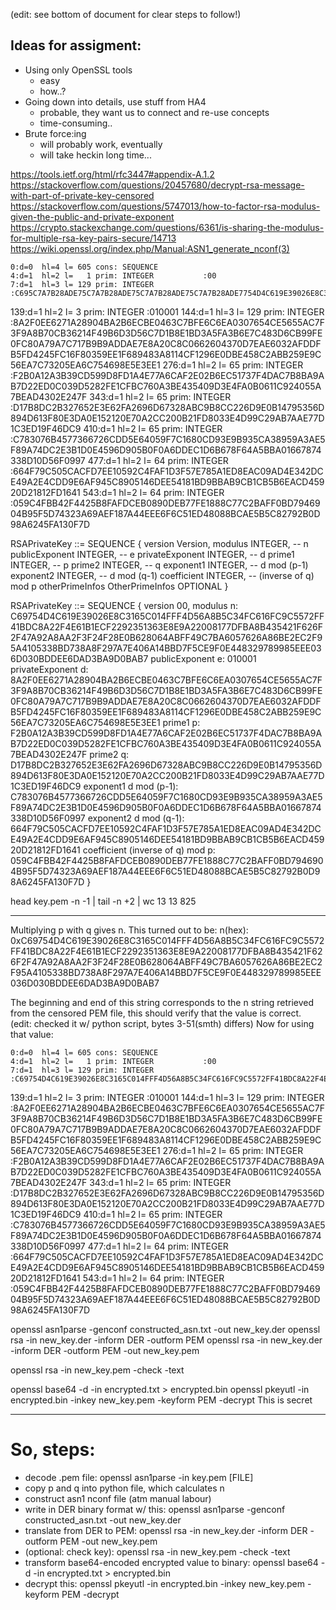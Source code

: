 (edit: see bottom of document for clear steps to follow!)

Ideas for assigment:
--------------------
* Using only OpenSSL tools
	+ easy
	- how..?
* Going down into details, use stuff from HA4
	+ probable, they want us to connect and re-use concepts
	- time-consuming..
* Brute force:ing
	+ will probably work, eventually
	- will take heckin long time...

https://tools.ietf.org/html/rfc3447#appendix-A.1.2
https://stackoverflow.com/questions/20457680/decrypt-rsa-message-with-part-of-private-key-censored
https://stackoverflow.com/questions/5747013/how-to-factor-rsa-modulus-given-the-public-and-private-exponent
https://crypto.stackexchange.com/questions/6361/is-sharing-the-modulus-for-multiple-rsa-key-pairs-secure/14713
https://wiki.openssl.org/index.php/Manual:ASN1_generate_nconf(3)


    0:d=0  hl=4 l= 605 cons: SEQUENCE          
    4:d=1  hl=2 l=   1 prim: INTEGER           :00
    7:d=1  hl=3 l= 129 prim: INTEGER           :C695C7A7B28ADE75C7A7B28ADE75C7A7B28ADE75C7A7B28ADE7754D4C619E39026E8C3165CECF2292351363E8E9A22008177DFBA8B435421F626F2F47A92A8AA2F3F24F28E0B628064ABFF49C7BA6057626A86BE2EC2F95A4105338BD738A8F297A7E406A14BBD7F5CE9F0E448329789985EEE036D030BDDEE6DAD3BA9D0BAB7
  139:d=1  hl=2 l=   3 prim: INTEGER           :010001
  144:d=1  hl=3 l= 129 prim: INTEGER           :8A2F0EE6271A28904BA2B6ECBE0463C7BFE6C6EA0307654CE5655AC7F3F9A8B70CB36214F49B6D3D56C7D1B8E1BD3A5FA3B6E7C483D6CB99FE0FC80A79A7C717B9B9ADDAE7E8A20C8C0662604370D7EAE6032AFDDFB5FD4245FC16F80359EE1F689483A8114CF1296E0DBE458C2ABB259E9C56EA7C73205EA6C754698E5E3EE1
  276:d=1  hl=2 l=  65 prim: INTEGER           :F2B0A12A3B39CD599D8FD1A4E77A6CAF2E02B6EC51737F4DAC7B8BA9AB7D22ED0C039D5282FE1CFBC760A3BE435409D3E4FA0B0611C924055A7BEAD4302E247F
  343:d=1  hl=2 l=  65 prim: INTEGER           :D17B8DC2B327652E3E62FA2696D67328ABC9B8CC226D9E0B14795356D894D613F80E3DA0E152120E70A2CC200B21FD8033E4D99C29AB7AAE77D1C3ED19F46DC9
  410:d=1  hl=2 l=  65 prim: INTEGER           :C783076B4577366726CDD5E64059F7C1680CD93E9B935CA38959A3AE5F89A74DC2E3B1D0E4596D905B0F0A6DDEC1D6B678F64A5BBA01667874338D10D56F0997
  477:d=1  hl=2 l=  64 prim: INTEGER           :664F79C505CACFD7EE10592C4FAF1D3F57E785A1ED8EAC09AD4E342DCE49A2E4CDD9E6AF945C8905146DEE54181BD9BBAB9CB1CB5B6EACD45920D21812FD1641
  543:d=1  hl=2 l=  64 prim: INTEGER           :059C4FBB42F4425B8FAFDCEB0890DEB77FE1888C77C2BAFF0BD7946904B95F5D74323A69AEF187A44EEE6F6C51ED48088BCAE5B5C82792B0D98A6245FA130F7D

RSAPrivateKey ::= SEQUENCE {
          version           Version,
          modulus           INTEGER,  -- n
          publicExponent    INTEGER,  -- e
          privateExponent   INTEGER,  -- d
          prime1            INTEGER,  -- p
          prime2            INTEGER,  -- q
          exponent1         INTEGER,  -- d mod (p-1)
          exponent2         INTEGER,  -- d mod (q-1)
          coefficient       INTEGER,  -- (inverse of q) mod p
          otherPrimeInfos   OtherPrimeInfos OPTIONAL
      }

RSAPrivateKey ::= SEQUENCE {
          version           00,
          modulus           n: C69754D4C619E39026E8C3165C014FFF4D56A8B5C34FC616FC9C5572FF41BDC8A22F4E61B1ECF2292351363E8E9A22008177DFBA8B435421F626F2F47A92A8AA2F3F24F28E0B628064ABFF49C7BA6057626A86BE2EC2F95A4105338BD738A8F297A7E406A14BBD7F5CE9F0E448329789985EEE036D030BDDEE6DAD3BA9D0BAB7 
          publicExponent    e: 010001
          privateExponent   d: 8A2F0EE6271A28904BA2B6ECBE0463C7BFE6C6EA0307654CE5655AC7F3F9A8B70CB36214F49B6D3D56C7D1B8E1BD3A5FA3B6E7C483D6CB99FE0FC80A79A7C717B9B9ADDAE7E8A20C8C0662604370D7EAE6032AFDDFB5FD4245FC16F80359EE1F689483A8114CF1296E0DBE458C2ABB259E9C56EA7C73205EA6C754698E5E3EE1
          prime1            p: F2B0A12A3B39CD599D8FD1A4E77A6CAF2E02B6EC51737F4DAC7B8BA9AB7D22ED0C039D5282FE1CFBC760A3BE435409D3E4FA0B0611C924055A7BEAD4302E247F
          prime2            q: D17B8DC2B327652E3E62FA2696D67328ABC9B8CC226D9E0B14795356D894D613F80E3DA0E152120E70A2CC200B21FD8033E4D99C29AB7AAE77D1C3ED19F46DC9
          exponent1         d mod (p-1): C783076B4577366726CDD5E64059F7C1680CD93E9B935CA38959A3AE5F89A74DC2E3B1D0E4596D905B0F0A6DDEC1D6B678F64A5BBA01667874338D10D56F0997
          exponent2         d mod (q-1): 664F79C505CACFD7EE10592C4FAF1D3F57E785A1ED8EAC09AD4E342DCE49A2E4CDD9E6AF945C8905146DEE54181BD9BBAB9CB1CB5B6EACD45920D21812FD1641
          coefficient       (inverse of q) mod p: 059C4FBB42F4425B8FAFDCEB0890DEB77FE1888C77C2BAFF0BD7946904B95F5D74323A69AEF187A44EEE6F6C51ED48088BCAE5B5C82792B0D98A6245FA130F7D
      }

head key.pem -n -1 | tail -n +2 | wc
	13	13	825

---

Multiplying p with q gives n. This turned out to be:
	n(hex): 0xC69754D4C619E39026E8C3165C014FFF4D56A8B5C34FC616FC9C5572FF41BDC8A22F4E61B1ECF2292351363E8E9A22008177DFBA8B435421F626F2F47A92A8AA2F3F24F28E0B628064ABFF49C7BA6057626A86BE2EC2F95A4105338BD738A8F297A7E406A14BBD7F5CE9F0E448329789985EEE036D030BDDEE6DAD3BA9D0BAB7


The beginning and end of this string corresponds to the n string retrieved from the censored PEM file, this should verify that the value is correct.  
(edit: checked it w/ python script, bytes 3-51(smth) differs)
Now for using that value:

    0:d=0  hl=4 l= 605 cons: SEQUENCE          
    4:d=1  hl=2 l=   1 prim: INTEGER           :00
    7:d=1  hl=3 l= 129 prim: INTEGER           :C69754D4C619E39026E8C3165C014FFF4D56A8B5C34FC616FC9C5572FF41BDC8A22F4E61B1ECF2292351363E8E9A22008177DFBA8B435421F626F2F47A92A8AA2F3F24F28E0B628064ABFF49C7BA6057626A86BE2EC2F95A4105338BD738A8F297A7E406A14BBD7F5CE9F0E448329789985EEE036D030BDDEE6DAD3BA9D0BAB7
  139:d=1  hl=2 l=   3 prim: INTEGER           :010001
  144:d=1  hl=3 l= 129 prim: INTEGER           :8A2F0EE6271A28904BA2B6ECBE0463C7BFE6C6EA0307654CE5655AC7F3F9A8B70CB36214F49B6D3D56C7D1B8E1BD3A5FA3B6E7C483D6CB99FE0FC80A79A7C717B9B9ADDAE7E8A20C8C0662604370D7EAE6032AFDDFB5FD4245FC16F80359EE1F689483A8114CF1296E0DBE458C2ABB259E9C56EA7C73205EA6C754698E5E3EE1
  276:d=1  hl=2 l=  65 prim: INTEGER           :F2B0A12A3B39CD599D8FD1A4E77A6CAF2E02B6EC51737F4DAC7B8BA9AB7D22ED0C039D5282FE1CFBC760A3BE435409D3E4FA0B0611C924055A7BEAD4302E247F
  343:d=1  hl=2 l=  65 prim: INTEGER           :D17B8DC2B327652E3E62FA2696D67328ABC9B8CC226D9E0B14795356D894D613F80E3DA0E152120E70A2CC200B21FD8033E4D99C29AB7AAE77D1C3ED19F46DC9
  410:d=1  hl=2 l=  65 prim: INTEGER           :C783076B4577366726CDD5E64059F7C1680CD93E9B935CA38959A3AE5F89A74DC2E3B1D0E4596D905B0F0A6DDEC1D6B678F64A5BBA01667874338D10D56F0997
  477:d=1  hl=2 l=  64 prim: INTEGER           :664F79C505CACFD7EE10592C4FAF1D3F57E785A1ED8EAC09AD4E342DCE49A2E4CDD9E6AF945C8905146DEE54181BD9BBAB9CB1CB5B6EACD45920D21812FD1641
  543:d=1  hl=2 l=  64 prim: INTEGER           :059C4FBB42F4425B8FAFDCEB0890DEB77FE1888C77C2BAFF0BD7946904B95F5D74323A69AEF187A44EEE6F6C51ED48088BCAE5B5C82792B0D98A6245FA130F7D

openssl asn1parse -genconf constructed_asn.txt -out new_key.der
openssl rsa -in new_key.der -inform DER -outform PEM
openssl rsa -in new_key.der -inform DER -outform PEM -out new_key.pem

openssl rsa -in new_key.pem -check -text

openssl base64 -d -in encrypted.txt > encrypted.bin
openssl pkeyutl -in encrypted.bin -inkey new_key.pem -keyform PEM -decrypt
This is secret

---

# So, steps:
* decode .pem file:
	openssl asn1parse -in key.pem [FILE]
* copy p and q into python file, which calculates n
* construct asn1 nconf file (atm manual labour)
* write in DER binary format w/ this:
	openssl asn1parse -genconf constructed_asn.txt -out new_key.der
* translate from DER to PEM:
	openssl rsa -in new_key.der -inform DER -outform PEM -out new_key.pem
* (optional: check key):
	openssl rsa -in new_key.pem -check -text
* transform base64-encoded encrypted value to binary:
	openssl base64 -d -in encrypted.txt > encrypted.bin
* decrypt this:
	openssl pkeyutl -in encrypted.bin -inkey new_key.pem -keyform PEM -decrypt

